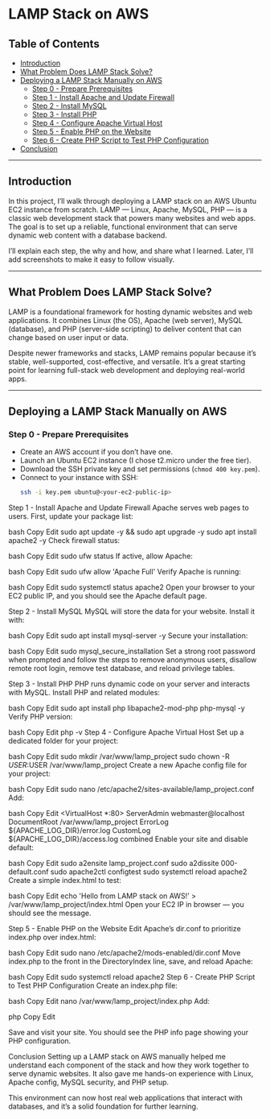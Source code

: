 # LAMP Stack on AWS

## Table of Contents  
- [Introduction](#introduction)  
- [What Problem Does LAMP Stack Solve?](#what-problem-does-lamp-stack-solve)  
- [Deploying a LAMP Stack Manually on AWS](#deploying-a-lamp-stack-manually-on-aws)  
  - [Step 0 - Prepare Prerequisites](#step-0---prepare-prerequisites)  
  - [Step 1 - Install Apache and Update Firewall](#step-1---install-apache-and-update-firewall)  
  - [Step 2 - Install MySQL](#step-2---install-mysql)  
  - [Step 3 - Install PHP](#step-3---install-php)  
  - [Step 4 - Configure Apache Virtual Host](#step-4---configure-apache-virtual-host)  
  - [Step 5 - Enable PHP on the Website](#step-5---enable-php-on-the-website)  
  - [Step 6 - Create PHP Script to Test PHP Configuration](#step-6---create-php-script-to-test-php-configuration)  
- [Conclusion](#conclusion)

---

## Introduction  
In this project, I’ll walk through deploying a LAMP stack on an AWS Ubuntu EC2 instance from scratch. LAMP — Linux, Apache, MySQL, PHP — is a classic web development stack that powers many websites and web apps. The goal is to set up a reliable, functional environment that can serve dynamic web content with a database backend.

I’ll explain each step, the why and how, and share what I learned. Later, I’ll add screenshots to make it easy to follow visually.

---

## What Problem Does LAMP Stack Solve?  
LAMP is a foundational framework for hosting dynamic websites and web applications. It combines Linux (the OS), Apache (web server), MySQL (database), and PHP (server-side scripting) to deliver content that can change based on user input or data.

Despite newer frameworks and stacks, LAMP remains popular because it’s stable, well-supported, cost-effective, and versatile. It’s a great starting point for learning full-stack web development and deploying real-world apps.

---

## Deploying a LAMP Stack Manually on AWS  

### Step 0 - Prepare Prerequisites  
- Create an AWS account if you don’t have one.  
- Launch an Ubuntu EC2 instance (I chose t2.micro under the free tier).  
- Download the SSH private key and set permissions (`chmod 400 key.pem`).  
- Connect to your instance with SSH:  
  ```bash
  ssh -i key.pem ubuntu@<your-ec2-public-ip>
Step 1 - Install Apache and Update Firewall
Apache serves web pages to users. First, update your package list:

bash
Copy
Edit
sudo apt update -y && sudo apt upgrade -y
sudo apt install apache2 -y
Check firewall status:

bash
Copy
Edit
sudo ufw status
If active, allow Apache:

bash
Copy
Edit
sudo ufw allow 'Apache Full'
Verify Apache is running:

bash
Copy
Edit
sudo systemctl status apache2
Open your browser to your EC2 public IP, and you should see the Apache default page.

Step 2 - Install MySQL
MySQL will store the data for your website. Install it with:

bash
Copy
Edit
sudo apt install mysql-server -y
Secure your installation:

bash
Copy
Edit
sudo mysql_secure_installation
Set a strong root password when prompted and follow the steps to remove anonymous users, disallow remote root login, remove test database, and reload privilege tables.

Step 3 - Install PHP
PHP runs dynamic code on your server and interacts with MySQL. Install PHP and related modules:

bash
Copy
Edit
sudo apt install php libapache2-mod-php php-mysql -y
Verify PHP version:

bash
Copy
Edit
php -v
Step 4 - Configure Apache Virtual Host
Set up a dedicated folder for your project:

bash
Copy
Edit
sudo mkdir /var/www/lamp_project
sudo chown -R $USER:$USER /var/www/lamp_project
Create a new Apache config file for your project:

bash
Copy
Edit
sudo nano /etc/apache2/sites-available/lamp_project.conf
Add:

bash
Copy
Edit
<VirtualHost *:80>
    ServerAdmin webmaster@localhost
    DocumentRoot /var/www/lamp_project
    ErrorLog ${APACHE_LOG_DIR}/error.log
    CustomLog ${APACHE_LOG_DIR}/access.log combined
</VirtualHost>
Enable your site and disable default:

bash
Copy
Edit
sudo a2ensite lamp_project.conf
sudo a2dissite 000-default.conf
sudo apache2ctl configtest
sudo systemctl reload apache2
Create a simple index.html to test:

bash
Copy
Edit
echo 'Hello from LAMP stack on AWS!' > /var/www/lamp_project/index.html
Open your EC2 IP in browser — you should see the message.

Step 5 - Enable PHP on the Website
Edit Apache’s dir.conf to prioritize index.php over index.html:

bash
Copy
Edit
sudo nano /etc/apache2/mods-enabled/dir.conf
Move index.php to the front in the DirectoryIndex line, save, and reload Apache:

bash
Copy
Edit
sudo systemctl reload apache2
Step 6 - Create PHP Script to Test PHP Configuration
Create an index.php file:

bash
Copy
Edit
nano /var/www/lamp_project/index.php
Add:

php
Copy
Edit
<?php
phpinfo();
?>
Save and visit your site. You should see the PHP info page showing your PHP configuration.

Conclusion
Setting up a LAMP stack on AWS manually helped me understand each component of the stack and how they work together to serve dynamic websites. It also gave me hands-on experience with Linux, Apache config, MySQL security, and PHP setup.

This environment can now host real web applications that interact with databases, and it’s a solid foundation for further learning.
